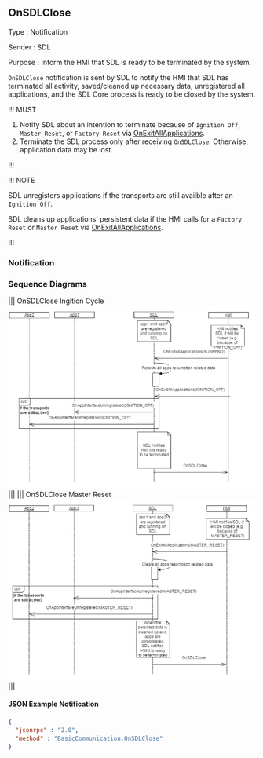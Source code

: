 ## OnSDLClose

Type
: Notification

Sender
: SDL

Purpose
: Inform the HMI that SDL is ready to be terminated by the system.

`OnSDLClose` notification is sent by SDL to notify the HMI that SDL has terminated all activity, saved/cleaned up necessary data, unregistered all applications, and the SDL Core process is ready to be closed by the system.

!!! MUST

  1. Notify SDL about an intention to terminate because of `Ignition Off`, `Master Reset`, or `Factory Reset` via [OnExitAllApplications](../onexitallapplications).
  2. Terminate the SDL process only after receiving `OnSDLClose`. Otherwise, application data may be lost.

!!!

!!! NOTE

SDL unregisters applications if the transports are still availble after an `Ignition Off`.

SDL cleans up applications' persistent data if the HMI calls for a `Factory Reset` or `Master Reset` via [OnExitAllApplications](../onexitallapplications).

!!!

### Notification

### Sequence Diagrams
|||
OnSDLClose Ingition Cycle
![OnSDLClose](./assets/OnSDLCloseIgnition.png)
|||
|||
OnSDLClose Master Reset
![OnSDLClose](./assets/OnSDLCLoseReset.png)
|||

#### JSON Example Notification
```json
{
  "jsonrpc" : "2.0",
  "method" : "BasicCommunication.OnSDLClose"
}
```
